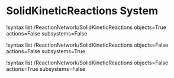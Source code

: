 <!-- MOOSE Documentation Stub: Remove this when content is added. -->


# SolidKineticReactions System

!syntax list /ReactionNetwork/SolidKineticReactions objects=True actions=False subsystems=False

!syntax list /ReactionNetwork/SolidKineticReactions objects=False actions=False subsystems=True

!syntax list /ReactionNetwork/SolidKineticReactions objects=False actions=True subsystems=False

